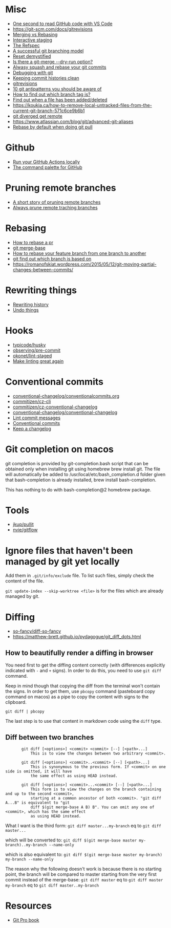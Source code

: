 # Misc

- [One second to read GitHub code with VS Code](https://github.com/conwnet/github1s)
- https://git-scm.com/docs/gitrevisions
- [Merging vs Rebasing](https://www.atlassian.com/git/tutorials/merging-vs-rebasing/)
- [Interactive staging](https://git-scm.com/book/en/v2/Git-Tools-Interactive-Staging#_interactive_staging)
- [The Refspec](https://git-scm.com/book/en/v2/Git-Internals-The-Refspec#_refspec)
- [A successful git branching model](http://nvie.com/posts/a-successful-git-branching-model/)
- [Reset demystified](https://git-scm.com/book/en/v2/Git-Tools-Reset-Demystified)
- [Is there a git-merge --dry-run option?](https://stackoverflow.com/questions/501407/is-there-a-git-merge-dry-run-option)
- [Alwasy squash and rebase your git commits](https://blog.carbonfive.com/2017/08/28/always-squash-and-rebase-your-git-commits/)
- [Debugging with git](https://git-scm.com/book/en/v2/Git-Tools-Debugging-with-Git)
- [Keeping commit histories clean](https://www.notion.so/Keeping-Commit-Histories-Clean-0f717c4e802c4a0ebd852cf9337ce5d2)
- [gitrevisions](https://git-scm.com/docs/gitrevisions)
- [10 git antipatterns you should be aware of](https://speakerdeck.com/lemiorhan/10-git-anti-patterns-you-should-be-aware-of?slide=6)
- [How to find out which branch tag is?](https://stackoverflow.com/questions/15806448/git-how-to-find-out-on-which-branch-tag-is)
- [Find out when a file has been added/deleted](https://www.shellhacks.com/git-particular-file-change-history/)
- https://koukia.ca/how-to-remove-local-untracked-files-from-the-current-git-branch-571c6ce9b6b1
- [git diverged get remote](https://gist.github.com/scmx/f0cf283f33e5e1ac83946453461b9ff2)
- https://www.atlassian.com/blog/git/advanced-git-aliases
- [Rebase by default when doing git pull](https://coderwall.com/p/tnoiug/rebase-by-default-when-doing-git-pull)

# Github

- [Run your GitHub Actions locally](https://github.com/nektos/act)
- [The command palette for GitHub](https://jumpcat.dev/)

# Pruning remote branches

- [A short story of pruning remote branches](http://www.jamessturtevant.com/posts/Pruning-remote-branches/)
- [Always prune remote traching branches](http://albertogrespan.com/blog/always-prune-remote-tracking-branches/)

# Rebasing

- [How to rebase a pr](https://github.com/edx/edx-platform/wiki/How-to-Rebase-a-Pull-Request)
- [git merge-base](https://git-scm.com/docs/git-merge-base)
- [How to rebase your feature branch from one branch to another](https://makandracards.com/makandra/10173-git-how-to-rebase-your-feature-branch-from-one-branch-to-another)
- [git find out which branch is based on](https://community.atlassian.com/t5/Bitbucket-questions/Knowing-from-which-branch-the-current-branch-was-created-from/qaq-p/570135)
- https://romanofskiat.wordpress.com/2015/05/12/git-moving-partial-changes-between-commits/

# Rewriting things

- [Rewriting history](https://git-scm.com/book/en/v2/Git-Tools-Rewriting-History)
- [Undo things](https://git-scm.com/book/en/v2/Git-Basics-Undoing-Things)

# Hooks

- [typicode/husky](https://github.com/typicode/husky)
- [observing/pre-commit](https://github.com/observing/pre-commit)
- [okonet/lint-staged](https://github.com/okonet/lint-staged)
- [Make linting great again](https://medium.com/@okonetchnikov/make-linting-great-again-f3890e1ad6b8)

# Conventional commits

- [conventional-changelog/conventionalcommits.org](https://github.com/conventional-changelog/conventionalcommits.org)
- [commitizen/cz-cli](https://github.com/commitizen/cz-cli)
- [commitizen/cz-conventional-changelog](https://github.com/commitizen/cz-conventional-changelog)
- [conventional-changelog/conventional-changelog](https://github.com/conventional-changelog/conventional-changelog)
- [Lint commit messages](https://github.com/marionebl/commitlint)
- [Conventional commits](https://conventionalcommits.org/)
- [Keep a changelog](https://keepachangelog.com/en/0.3.0/)

# Git completion on macos

git completion is provided by git-completion.bash script that can be obtained only when installing git using homebrew brew install git. The file will automatically be added to /usr/local/etc/bash_completion.d folder given that bash-completion is already installed, brew install bash-completion.

This has nothing to do with bash-completion@2 homebrew package.

# Tools

- [jkup/pullit](https://github.com/jkup/pullit)
- [nvie/gitflow](https://github.com/nvie/gitflow)

# Ignore files that haven't been managed by git yet locally

Add them in `.git/info/exclude` file. To list such files, simply check the content of the file.

`git update-index --skip-worktree <file>` is for the files which are already managed by git.

# Diffing

- [so-fancy/diff-so-fancy](https://github.com/so-fancy/diff-so-fancy)
- https://matthew-brett.github.io/pydagogue/git_diff_dots.html

## How to beautifully render a diffing in browser

You need first to get the diffing content correctly (with differences explicitly indicated with `-` and `+` signs). In order to do this, you need to use `git diff` command.

Keep in mind though that copying the diff from the terminal won't contain the signs. In order to get them, use `pbcopy` command (pasteboard copy command on macos) as a pipe to copy the content with signs to the clipboard.

`git diff | pbcopy`

The last step is to use that content in markdown code using the `diff` type.

## Diff between two branches

```
       git diff [<options>] <commit> <commit> [--] [<path>...]
           This is to view the changes between two arbitrary <commit>.

       git diff [<options>] <commit>..<commit> [--] [<path>...]
           This is synonymous to the previous form. If <commit> on one side is omitted, it will have
           the same effect as using HEAD instead.

       git diff [<options>] <commit>...<commit> [--] [<path>...]
           This form is to view the changes on the branch containing and up to the second <commit>,
           starting at a common ancestor of both <commit>. "git diff A...B" is equivalent to "git
           diff $(git merge-base A B) B". You can omit any one of <commit>, which has the same effect
           as using HEAD instead.
```

What I want is the third form:
`git diff master...my-branch` eq to `git diff master...`

which will be converted to:
`git diff $(git merge-base master my-branch)..my-branch --name-only`

which is also equivalent to:
`git diff $(git merge-base master my-branch) my-branch --name-only`

The reason why the following doesn't work is because there is no starting point, the branch will be compared to master starting from the very first commit instead of the merge-base:
`git diff master` eq to `git diff master my-branch` eq to `git diff master..my-branch`

# Resources

- [Git Pro book](https://git-scm.com/book/en/v2)
